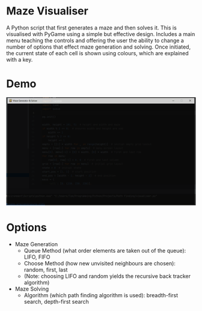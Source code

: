 # Maze Visualiser
A Python script that first generates a maze and then solves it. This is visualised with PyGame using a simple but effective design. Includes a main menu teaching the controls and offering the user the ability to change a number of options that effect maze generation and solving. Once initiated, the current state of each cell is shown using colours, which are explained with a key.

# Demo
![Demo](demo/demo.gif)

# Options
* Maze Generation
  * Queue Method (what order elements are taken out of the queue): LIFO, FIFO
  * Choose Method (how new unvisited neighbours are chosen): random, first, last
  * (Note: choosing LIFO and random yields the recursive back tracker algorithm)
* Maze Solving
  * Algorithm (which path finding algorithm is used): breadth-first search, depth-first search
